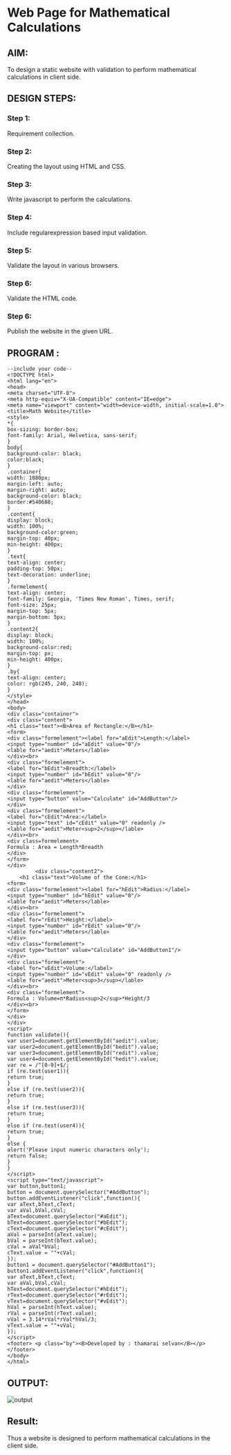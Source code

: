# Web Page for Mathematical Calculations

## AIM:

To design a static website with validation to perform mathematical calculations in client side.

## DESIGN STEPS:

### Step 1:

Requirement collection.

### Step 2:

Creating the layout using HTML and CSS.

### Step 3:

Write javascript to perform the calculations.

### Step 4:

Include regularexpression based input validation.

### Step 5:

Validate the layout in various browsers.

### Step 6:

Validate the HTML code.

### Step 6:

Publish the website in the given URL.

## PROGRAM :
```
--include your code--
<!DOCTYPE html>
<html lang="en">
<head>
<meta charset="UTF-8">
<meta http-equiv="X-UA-Compatible" content="IE=edge">
<meta name="viewport" content="width=device-width, initial-scale=1.0">
<title>Math Website</title>
<style>
*{
box-sizing: border-box;
font-family: Arial, Helvetica, sans-serif;
}
body{
background-color: black;
color:black;
}
.container{
width: 1080px;
margin-left: auto;
margin-right: auto;
background-color: black;
border:#540688;
}
.content{
display: block;
width: 100%;
background-color:green;
margin-top: 40px;
min-height: 400px;
}
.text{
text-align: center;
padding-top: 50px;
text-decoration: underline;
}
.formelement{
text-align: center;
font-family: Georgia, 'Times New Roman', Times, serif;
font-size: 25px;
margin-top: 5px;
margin-bottom: 5px;
}
.content2{
display: block;
width: 100%;
background-color:red;
margin-top: px;
min-height: 400px;
}
.by{
text-align: center;
color: rgb(245, 240, 240);
}
</style>
</head>
<body>
<div class="container">
<div class="content">
<h1 class="text"><B>Area of Rectangle:</B></h1>
<form>
<div class="formelement"><label for="aEdit">Length:</label>
<input type="number" id="aEdit" value="0"/>
<lable for="aedit">Meters</lable>
</div><br>
<div class="formelement">
<label for="bEdit">Breadth:</label>
<input type="number" id="bEdit" value="0"/>
<lable for="aedit">Meters</lable>
</div>
<div class="formelement">
<input type="button" value="Calculate" id="AddButton"/>
</div>
<div class="formelement">
<label for="cEdit">Area:</label>
<input type="text" id="cEdit" value="0" readonly />
<lable for="aedit">Meter<sup>2</sup></lable>
</div><br>
<div class=formelement>
Formula : Area = Length*Breadth
</div>
</form>
</div>
         <div class="content2">
    <h1 class="text">Volume of the Cone:</h1>
<form>
<div class="formelement"><label for="hEdit">Radius:</label>
<input type="number" id="hEdit" value="0"/>
<lable for="aedit">Meters</lable>
</div><br>
<div class="formelement">
<label for="rEdit">Height:</label>
<input type="number" id="rEdit" value="0"/>
<lable for="aedit">Meters</lable>
</div>
<div class="formelement">
<input type="button" value="Calculate" id="AddButton1"/>
</div>
<div class="formelement">
<label for="vEdit">Volume:</label>
<input type="number" id="vEdit" value="0" readonly />
<lable for="aedit">Meter<sup>3</sup></lable>
</div><br>
<div class="formelement">
Formula : Volume=π*Radius<sup>2</sup>*Height/3
</div><br>
</form>
</div>
</div>
<script>
function validate(){
var user1=document.getElementById("aedit").value;
var user2=document.getElementById("bedit").value;
var user3=document.getElementById("redit").value;
var user4=document.getElementById("hedit").value;
var re = /^[0-9]+$/;
if (re.test(user1)){
return true;
}
else if (re.test(user2)){
return true;
}
else if (re.test(user3)){
return true;
}
else if (re.test(user4)){
return true;
}
else {
alert('Please input numeric characters only');
return false;
}
}
</script>
<script type="text/javascript">
var button,button1;
button = document.querySelector("#AddButton");
button.addEventListener("click",function(){
var aText,bText,cText;
var aVal,bVal,cVal;
aText=document.querySelector("#aEdit");
bText=document.querySelector("#bEdit");
cText=document.querySelector("#cEdit");
aVal = parseInt(aText.value);
bVal = parseInt(bText.value);
cVal = aVal*bVal;
cText.value = ""+cVal;
});
button1 = document.querySelector("#AddButton1");
button1.addEventListener("click",function(){
var aText,bText,cText;
var aVal,bVal,cVal;
hText=document.querySelector("#hEdit");
rText=document.querySelector("#rEdit");
vText=document.querySelector("#vEdit");
hVal = parseInt(hText.value);
rVal = parseInt(rText.value);
vVal = 3.14*rVal*rVal*hVal/3;
vText.value = ""+vVal;
});
</script>
<footer> <p class="by"><B>Developed by : thamarai selvan</B></p></footer>
</body>
</html>
```

## OUTPUT:

![output](./p1.jpg)

## Result:

Thus a website is designed to perform mathematical calculations in the client side.

